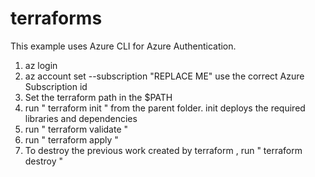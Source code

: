 # terraforms

This example uses Azure CLI for Azure Authentication. 

1. az login
2. az account set --subscription "REPLACE ME"
    use the correct Azure Subscription id
4. Set the terraform path in the $PATH
5. run " terraform init " from the parent folder. init deploys the required libraries and dependencies
6. run " terraform validate " 
7. run " terraform apply "
8. To destroy the previous work created by terraform , run " terraform destroy "
